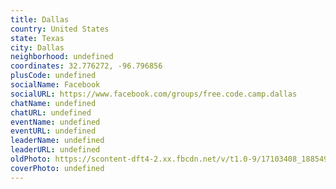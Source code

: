 ```yaml
---
title: Dallas
country: United States
state: Texas
city: Dallas
neighborhood: undefined
coordinates: 32.776272, -96.796856
plusCode: undefined
socialName: Facebook
socialURL: https://www.facebook.com/groups/free.code.camp.dallas
chatName: undefined
chatURL: undefined
eventName: undefined
eventURL: undefined
leaderName: undefined
leaderURL: undefined
oldPhoto: https://scontent-dft4-2.xx.fbcdn.net/v/t1.0-9/17103408_188549764975740_1054671606832816173_n.jpg?oh=80fb7fed4240e2e7ecacbfad2904c200&oe=595EAFDF
coverPhoto: undefined
---
```

